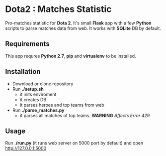 # Dota2 : Matches Statistic
Pro-matches statistic for **Dota 2**. It's small **Flask** app with a few **Python** scripts to parse matches data from web. It works with **SQLite** DB by default.

## Requirements
This app requres **Python 2.7**, **pip** and **virtualenv** to be installed.

## Installation
* Download or clone repository
* Run **./setup.sh** 
	* it inits enviroment
	* it creates DB
	* it parses heroes and top teams from web
* Run **./parse_matches.py** 
	* it parses all matches of top teams. **WARNING** *Affects Error 429*

## Usage
Run **./run.py** (it runs web server on 5000 port by default) and open http://127.0.0.1:5000
